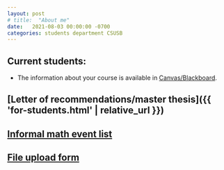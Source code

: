 ```yaml
---
layout: post
# title:  "About me"
date:   2021-08-03 00:00:00 -0700
categories: students department CSUSB
---
```

<style type="text/css">
  /* p {
    border: 1px solid black;
  } */
  img {
  border-radius: 8px;
  }
</style>
## Current students: 
  * The information about your course is available in [Canvas/Blackboard](https://my.csusb.edu/default/mycoyote/index).
  
## [Letter of recommendations/master thesis]({{ 'for-students.html' | relative_url }})   
## [Informal math event list](https://youngsukim-csusb.github.io/CSUSB-Math-This-Week/)

## [File upload form](https://docs.google.com/forms/d/e/1FAIpQLSdp1JPXNdAykxoD_xpwynKTf1fQTJpYr9ycYibky8hcfGvbWg/viewform?usp=sf_link)